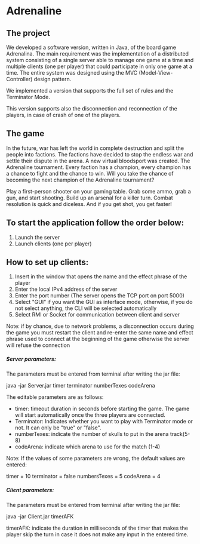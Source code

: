 # Adrenaline

## The project
We developed a software version, written in Java, of the board game Adrenalina. The main requirement was the implementation of a distributed system consisting of a single server able to manage one game at a time and multiple clients (one per player) that could participate in only one game at a time. The entire system was designed using the MVC (Model-View-Controller) design pattern.

We implemented a version that supports the full set of rules and the Terminator Mode.

This version supports also the disconnection and reconnection of the players, in case of crash of one of the players.

## The game
In the future, war has left the world in complete destruction and split the people into factions. The factions have decided to stop the endless war and settle their dispute in the arena. A new virtual bloodsport was created. The Adrenaline tournament. Every faction has a champion, every champion has a chance to fight and the chance to win. Will you take the chance of becoming the next champion of the Adrenaline tournament?

Play a first-person shooter on your gaming table. Grab some ammo, grab a gun, and start shooting. Build up an arsenal for a killer turn. Combat resolution is quick and diceless. And if you get shot, you get faster!

## To start the application follow the order below:
1) Launch the server
2) Launch clients (one per player)

## How to set up clients:
1) Insert in the window that opens the name and the effect phrase of the player
2) Enter the local IPv4 address of the server
3) Enter the port number (The server opens the TCP port on port 5000)
4) Select "GUI" if you want the GUI as interface mode, otherwise, if you do not select anything, the CLI will be selected automatically
5) Select RMI or Socket for communication between client and server

Note: if by chance, due to network problems, a disconnection occurs during the game you must restart the client and re-enter the same name and effect phrase used to connect at the beginning of the game otherwise the server will refuse the connection

##### Server parameters:
The parameters must be entered from terminal after writing the jar file:

java -jar Server.jar timer terminator numberTexes codeArena

The editable parameters are as follows:
- timer: timeout duration in seconds before starting the game. The game will start automatically once the three players are connected.
- Terminator: Indicates whether you want to play with Terminator mode or not. It can only be "true" or "false".
- numberTexes: indicate the number of skulls to put in the arena track(5-8)
- codeArena: indicate which arena to use for the match (1-4)

Note: If the values of some parameters are wrong, the default values are entered:

timer = 10
terminator = false
numbersTexes = 5
codeArena = 4

##### Client parameters:
The parameters must be entered from terminal after writing the jar file:

java -jar Client.jar timerAFK

timerAFK: indicate the duration in milliseconds of the timer that makes the player skip the turn in case it does not make any input in the entered time.
